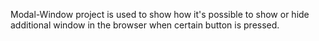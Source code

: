 Modal-Window project is used to show how it's possible to show or hide additional window in the browser when certain button is pressed.
